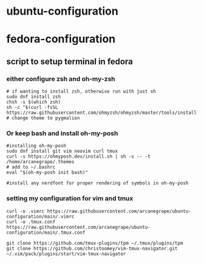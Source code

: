  # ubuntu-configuration

# fedora-configuration
## script to setup terminal in fedora

### either configure zsh and oh-my-zsh
```
# if wanting to install zsh, otherwise run with just sh
sudo dnf install zsh
chsh -s $(which zsh)
sh -c "$(curl -fsSL https://raw.githubusercontent.com/ohmyzsh/ohmyzsh/master/tools/install.sh)"
# change theme to pygmalion
```

### Or keep bash and install oh-my-posh
```
#installing oh-my-posh
sudo dnf install git vim neovim curl tmux
curl -s https://ohmyposh.dev/install.sh | sh -s -- -t /home/arcanegrape/.themes
# add to ~/.bashrc
eval "$(oh-my-posh init bash)"

#install any nerdfont for proper rendering of symbols in oh-my-posh
```

### setting my configuration for vim and tmux
```
curl -o .vimrc https://raw.githubusercontent.com/arcanegrape/ubuntu-configuration/main/.vimrc
curl -o .tmux.conf https://raw.githubusercontent.com/arcanegrape/ubuntu-configuration/main/.tmux.conf

git clone https://github.com/tmux-plugins/tpm ~/.tmux/plugins/tpm
git clone https://github.com/christoomey/vim-tmux-navigator.git ~/.vim/pack/plugins/start/vim-tmux-navigator
```
